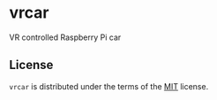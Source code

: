 # vrcar
VR controlled Raspberry Pi car

## License
`vrcar` is distributed under the terms of the [MIT](https://spdx.org/licenses/MIT.html) license.
